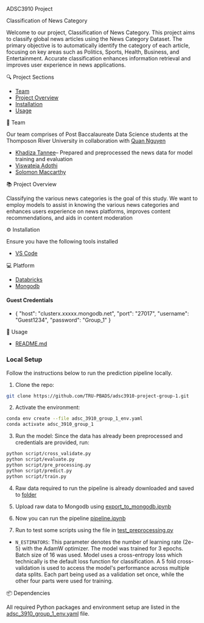 ADSC3910 Project

Classification of News Category

Welcome to our project, Classification of News Category. This project aims to classify global news articles using the News Category Dataset. The primary objective is to automatically identify the category of each article, focusing on key areas such as Politics, Sports, Health, Business, and Entertainment. Accurate classification enhances information retrieval and improves user experience in news applications.

🔍 Project Sections

- [Team](#team)
- [Project Overview](#project-overview)
- [Installation](#installation)
- [Usage](#usage)

👥 Team

Our team comprises of Post Baccalaureate Data Science students at the Thomposon River University in collaboration with [Quan Nguyen](https://github.com/quan3010)

- [Khadiza Tannee](https://github.com/Tannee-Siddique)– Prepared and preprocessed the news data for model training and evaluation
- [Viswateja Adothi](https://github.com/viswatejaadothi)
- [Solomon Maccarthy](https://github.com/FiiMac)

📚 Project Overview

Classifying the various news categories is the goal of this study. We want to employ models to assist in  knowing the various news categories and enhances users experience on news platforms, improves content recommendations, and aids in content moderation

⚙️ Installation

Ensure you have the following tools installed
- [VS Code](https://code.visualstudio.com/)

💻 Platform
- [Databricks](https://www.databricks.com/)
- [Mongodb](https://account.mongodb.com/)

#### Guest Credentials

- {
    "host": "clusterx.xxxxx.mongodb.net",
    "port": "27017",
    "username": "Guest1234",
    "password": "Group_1"
  }

🚀 Usage

- [README.md](https://github.com/TRU-PBADS/adsc3910-project-group-1/blob/main/README.md)

### Local Setup

Follow the instructions below to run the prediction pipeline locally.

1. Clone the repo:

```bash
git clone https://github.com/TRU-PBADS/adsc3910-project-group-1.git
```

2.  Activate the environment:

```bash
conda env create --file adsc_3910_group_1_env.yaml
conda activate adsc_3910_group_1
```

3. Run the model: Since the data has already been preprocessed and credentials are provided, run:

```bash
python script/cross_validate.py
python script/evaluate.py
python script/pre_processing.py
python script/predict.py
python script/train.py
```

4. Raw data required to run the pipeline is already downloaded and saved to [folder](https://github.com/TRU-PBADS/adsc3910-project-group-1/tree/main/datasets)


5. Upload raw data to Mongodb using [export_to_mongodb.ipynb](https://github.com/TRU-PBADS/adsc3910-project-group-1/blob/main/datasets/news_category_dataset_v3.json)

6. Now you can run the pipeline [pipeline.ipynb](https://github.com/TRU-PBADS/adsc3910-project-group-1/blob/main/Notebooks/data_preprocessing/mongodb_pipeline.ipynb)

7. Run to test some scripts using the file in [test_preprocessing.py](https://github.com/TRU-PBADS/adsc3910-project-group-1/tree/main/script/test_preprocessing.py)

- `N_ESTIMATORS`: This parameter denotes the number of learning rate (2e-5) with the AdamW optimizer. The model was trained for 3 epochs. Batch size of 16 was used. Model uses a cross-entropy loss which technically is the default loss function for classification. A 5 fold cross-validation is used to access the model's performance across multiple data splits. Each part being used as a validation set once, while the other four parts were used for training.



📦 Dependencies

All required Python packages and environment setup are listed in the [adsc_3910_group_1_env.yaml](https://github.com/TRU-PBADS/adsc3910-project-group-1/adsc_3910_group_1_env.yaml) file.
